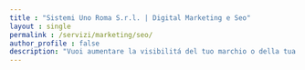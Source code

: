 ```yaml
---
title : "Sistemi Uno Roma S.r.l. | Digital Marketing e Seo"
layout : single
permalink : /servizi/marketing/seo/
author_profile : false
description: "Vuoi aumentare la visibilitá del tuo marchio o della tua attivitá? La divisione marketing e SEO di Sistemi Uno Roma puó aiutarti a decollare!"
---
```

